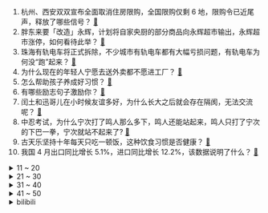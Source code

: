 1. 杭州、西安双双宣布全面取消住房限购，全国限购仅剩 6 地，限购令已近尾声，释放了哪些信号？ [:link:](https://www.zhihu.com/question/655459201)
2. 胖东来要「改造」永辉，计划将自家央厨的部分商品向永辉超市输出，永辉超市涨停，如何看待此举？ [:link:](https://www.zhihu.com/question/655430404)
3. 珠海有轨电车将正式拆除，不少城市有轨电车都有大幅亏损问题，有轨电车为何没“跑”起来？ [:link:](https://www.zhihu.com/question/655216043)
4. 为什么现在的年轻人宁愿去送外卖都不愿进工厂？ [:link:](https://www.zhihu.com/question/392643496)
5. 怎么帮助孩子养成好习惯？ [:link:](https://www.zhihu.com/question/655386687)
6. 有哪些励志句子激励你？ [:link:](https://www.zhihu.com/question/521495985)
7. 闰土和迅哥儿在小时候友谊多好，为什么长大之后就会存在隔阂，无法交流呢？ [:link:](https://www.zhihu.com/question/655443488)
8. 中忍考试，为什么宁次打了鸣人那么多下，鸣人还能站起来，鸣人只打了宁次的下巴一拳，宁次就站不起来了? [:link:](https://www.zhihu.com/question/458394330)
9. 古天乐坚持十年每天只吃一顿饭，这种饮食习惯是否健康？ [:link:](https://www.zhihu.com/question/654477046)
10. 我国 4 月出口同比增长 5.1%，进口同比增长 12.2%，该数据说明了什么？ [:link:](https://www.zhihu.com/question/655439418)
<details>
<summary>11 ~ 20</summary>

11. 知情人士称百度副总裁璩静已离职，百度公司即将就此发布公告，如何看待此事？ [:link:](https://www.zhihu.com/question/655491664)
12. 高铁上两女子拉扯遮光帘 40 分钟，客服回应称没有明确的规定遮光帘是否需要关闭，有哪些信息值得关注？ [:link:](https://www.zhihu.com/question/655149233)
13. 2024 季中冠军赛 BLG 3:2 击败 PSG，如何评价这场比赛？ [:link:](https://www.zhihu.com/question/655454288)
14. 985 、211的学生真的很少刷视频吗？ [:link:](https://www.zhihu.com/question/655207797)
15. 如何看待中兴将5100规格WiFi7 路由器打到229元？ [:link:](https://www.zhihu.com/question/655344515)
16. 你家乡有什么小吃，你每次回家第一件事就是去吃它？ [:link:](https://www.zhihu.com/question/653330758)
17. 丰田未来可能在华推出采用比亚迪DMI技术车型，从商业角度如何解读此举？ [:link:](https://www.zhihu.com/question/655429971)
18. 把酒店变成帐篷，抬头便是星空……户外旅行，会是小白友好的「逃离人从众」的旅行计划吗？ [:link:](https://www.zhihu.com/question/654363766)
19. 为什么《原神》中“仆人”长按普攻的飞行特效只有一个翅膀？ [:link:](https://www.zhihu.com/question/654515471)
20. 23-24赛季湖人成绩并不理想，休赛期湖人是否会做出调整？湖人是否会交易拉塞尔？ [:link:](https://www.zhihu.com/question/655340009)
</details>
<details>
<summary>21 ~ 30</summary>

21. 为什么刺激经济会有透支未来的危害? [:link:](https://www.zhihu.com/question/654005536)
22. 如何看待雷军称逛了2024北京车展感觉对友商“绝望”？ [:link:](https://www.zhihu.com/question/655216484)
23. 假如dota2所有英雄都可以永久废除自己的部分技能将其转变为装备槽，哪个英雄被加强的幅度最大？ [:link:](https://www.zhihu.com/question/655164617)
24. 5 月 9 日沪指涨 0.83% 再创年内新高，锂电池等新能源赛道股集体反弹，如何看待今日行情？ [:link:](https://www.zhihu.com/question/655430341)
25. 带孩子逛博物馆，「你记住了吗」这件事情重要吗？在博物馆里放下「卷」的精神是否有必要？ [:link:](https://www.zhihu.com/question/655376448)
26. 如何评价2023-2024CBA半决赛广东宏远与辽宁本钢第四场的比赛？ [:link:](https://www.zhihu.com/question/655384360)
27. 2024 年，哪些博物馆或展览在你的「逛展清单」里？有哪些亮点值得期待？ [:link:](https://www.zhihu.com/question/655334511)
28. NBA球队能不能全部给底薪，老板不赚的更多吗? [:link:](https://www.zhihu.com/question/651904530)
29. 在给妈妈选礼物这件事上，你有哪些小窍门？ [:link:](https://www.zhihu.com/question/654610242)
30. 你眼中的内娱女顶流是谁？ [:link:](https://www.zhihu.com/question/652991636)
</details>
<details>
<summary>31 ~ 40</summary>

31. 为了自己的热爱和理想转行去相对冷门的行业，是一种不理智的选择吗？ [:link:](https://www.zhihu.com/question/652074708)
32. 《崩坏：星穹铁道》匹诺康尼2.2剧情成功在哪里？对于友商有什么值得学习的地方？ [:link:](https://www.zhihu.com/question/655395037)
33. 如何看待《原神》4.6地图敷衍的节奏？是看不到旧日之海吗？ [:link:](https://www.zhihu.com/question/655395548)
34. 「有爱」征集｜什么是「爱自己」？可以分享一个你「爱自己」的瞬间吗？ [:link:](https://www.zhihu.com/question/655443176)
35. 哪些美食「如一件艺术品般精致」，让你舍不得吃？ [:link:](https://www.zhihu.com/question/650255813)
36. 为什么现在新人接触自行车运动都从公路车开始，而以前大多是山地车？ [:link:](https://www.zhihu.com/question/654594780)
37. 深圳 5000 块钱可以生存下去吗？ [:link:](https://www.zhihu.com/question/649440155)
38. 毛利兰荣获《 名侦探柯南 》最受喜爱角色榜，该角色为何深受观众喜爱？ [:link:](https://www.zhihu.com/question/655345654)
39. 如何评价井柏然周依然王砚辉黄觉主演的悬疑剧《新生》？ [:link:](https://www.zhihu.com/question/655173322)
40. 如何评价演员秦岚？ [:link:](https://www.zhihu.com/question/296172467)
</details>
<details>
<summary>41 ~ 50</summary>

41. 离职的时候，有必要说真实理由吗？为什么？ [:link:](https://www.zhihu.com/question/654654764)
42. 如何评价《如懿传》中周迅的造型？ [:link:](https://www.zhihu.com/question/290962573)
43. 天龙八部三兄弟萧峰最弱么？ [:link:](https://www.zhihu.com/question/654783233)
44. 如何评价《咒术回战》259话？ [:link:](https://www.zhihu.com/question/655441737)
45. 小龙女为何如此惧怕郭芙？ [:link:](https://www.zhihu.com/question/655382716)
46. 以「人」为导向的领导和以「工作」为导向的领导，哪个是好领导? [:link:](https://www.zhihu.com/question/653093480)
47. 如何看待ECCV2024审稿结果？ [:link:](https://www.zhihu.com/question/642095706)
48. 如何评价谯周？ ? [:link:](https://www.zhihu.com/question/35865739)
49. 有哪些令老陕人感到「愤怒」的食物？ [:link:](https://www.zhihu.com/question/654368963)
50. 说一说你最喜欢的文案？ [:link:](https://www.zhihu.com/question/650683493)
</details><details>
<summary>bilibili</summary>

</details>